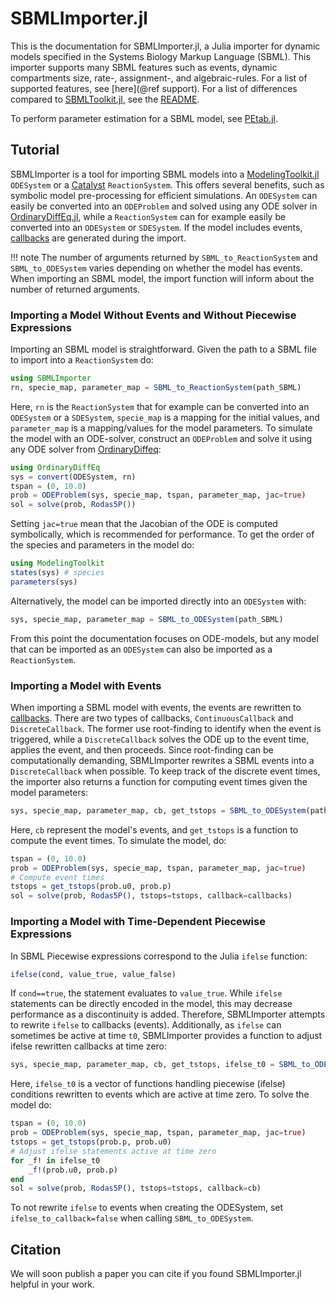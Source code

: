# SBMLImporter.jl

This is the documentation for SBMLImporter.jl, a Julia importer for dynamic models specified in the Systems Biology Markup Language (SBML). This importer supports many SBML features such as events, dynamic compartments size, rate-, assignment-, and algebraic-rules. For a list of supported features, see [here](@ref support). For a list of differences compared to [SBMLToolkit.jl](https://github.com/SciML/SBMLToolkit.jl), see the [README](https://github.com/sebapersson/SBMLImporter.jl).

To perform parameter estimation for a SBML model, see [PEtab.jl](https://github.com/sebapersson/PEtab.jl).

## Tutorial

SBMLImporter is a tool for importing SBML models into a [ModelingToolkit.jl](https://github.com/SciML/ModelingToolkit.jl) `ODESystem` or a [Catalyst](https://github.com/SciML/Catalyst.jl) `ReactionSystem`. This offers several benefits, such as symbolic model pre-processing for efficient simulations. An `ODESystem` can easily be converted into an `ODEProblem` and solved using any ODE solver in [OrdinaryDiffEq.jl](https://github.com/SciML/OrdinaryDiffEq.jl), while a `ReactionSystem` can for example easily be converted into an `ODESystem` or `SDESystem`. If the model includes events, [callbacks](https://docs.sciml.ai/DiffEqDocs/stable/features/callback_functions/) are generated during the import.

!!! note
    The number of arguments returned by `SBML_to_ReactionSystem` and `SBML_to_ODESystem` varies depending on whether the model has events. When importing an SBML model, the import function will inform about the number of returned arguments.

### Importing a Model Without Events and Without Piecewise Expressions

Importing an SBML model is straightforward. Given the path to a SBML file to import into a `ReactionSystem` do:

```julia
using SBMLImporter
rn, specie_map, parameter_map = SBML_to_ReactionSystem(path_SBML)
```

Here, `rn` is the `ReactionSystem` that for example can be converted into an `ODESystem` or a `SDESystem`, `specie_map` is a mapping for the initial values, and `parameter_map` is a mapping/values for the model parameters. To simulate the model with an ODE-solver, construct an `ODEProblem` and solve it using any ODE solver from [OrdinaryDiffeq](https://github.com/SciML/OrdinaryDiffEq.jl):

```julia
using OrdinaryDiffEq
sys = convert(ODESystem, rn)
tspan = (0, 10.0)
prob = ODEProblem(sys, specie_map, tspan, parameter_map, jac=true)
sol = solve(prob, Rodas5P())
```

Setting `jac=true` mean that the Jacobian of the ODE is computed symbolically, which is recommended for performance. To get the order of the species and parameters in the model do:

```julia
using ModelingToolkit
states(sys) # species
parameters(sys)
```

Alternatively, the model can be imported directly into an `ODESystem` with:

```julia
sys, specie_map, parameter_map = SBML_to_ODESystem(path_SBML)
```

From this point the documentation focuses on ODE-models, but any model that can be imported as an `ODESystem` can also be imported as a `ReactionSystem`.

### Importing a Model with Events

When importing a SBML model with events, the events are rewritten to [callbacks](https://docs.sciml.ai/DiffEqDocs/stable/features/callback_functions/). There are two types of callbacks, `ContinuousCallback` and `DiscreteCallback`. The former use root-finding to identify when the event is triggered, while a `DiscreteCallback` solves the ODE up to the event time, applies the event, and then proceeds. Since root-finding can be computationally demanding, SBMLImporter rewrites a SBML events into a `DiscreteCallback` when possible. To keep track of the discrete event times, the importer also returns a function for computing event times given the model parameters:

```julia
sys, specie_map, parameter_map, cb, get_tstops = SBML_to_ODESystem(path_SBML)
```

Here, `cb` represent the model's events, and `get_tstops` is a function to compute the event times. To simulate the model, do:

```julia
tspan = (0, 10.0)
prob = ODEProblem(sys, specie_map, tspan, parameter_map, jac=true)
# Compute event times
tstops = get_tstops(prob.u0, prob.p)
sol = solve(prob, Rodas5P(), tstops=tstops, callback=callbacks)
```

### Importing a Model with Time-Dependent Piecewise Expressions

In SBML Piecewise expressions correspond to the Julia `ifelse` function:

```julia
ifelse(cond, value_true, value_false)
```

If `cond==true`, the statement evaluates to `value_true`. While `ifelse` statements can be directly encoded in the model, this may decrease performance as a discontinuity is added. Therefore, SBMLImporter attempts to rewrite `ifelse` to callbacks (events). Additionally, as `ifelse` can sometimes be active at time `t0`, SBMLImporter provides a function to adjust ifelse rewritten callbacks at time zero:

```julia
sys, specie_map, parameter_map, cb, get_tstops, ifelse_t0 = SBML_to_ODESystem(path_SBML)
```

Here, `ifelse_t0` is a vector of functions handling piecewise (ifelse) conditions rewritten to events which are active at time zero. To solve the model do:

```julia
tspan = (0, 10.0)
prob = ODEProblem(sys, specie_map, tspan, parameter_map, jac=true)
tstops = get_tstops(prob.p, prob.u0)
# Adjust ifelse statements active at time zero
for _f! in ifelse_t0
    _f!(prob.u0, prob.p)
end
sol = solve(prob, Rodas5P(), tstops=tstops, callback=cb)
```

To not rewrite `ifelse` to events when creating the ODESystem, set `ifelse_to_callback=false` when calling `SBML_to_ODESystem`.

## Citation

We will soon publish a paper you can cite if you found SBMLImporter.jl helpful in your work.
